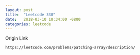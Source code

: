 ```yaml
---
layout: post
title:  "Leetcode 330"
date:   2018-03-10 10:34:00 -0800
categories: leetcode
---
```


Origin Link
```
https://leetcode.com/problems/patching-array/description/
```